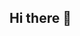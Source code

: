 ## Hi there 👋

<!--
**ming-hsien/ming-hsien** is a ✨ _special_ ✨ repository because its `README.md` (this file) appears on your GitHub profile.

Here are some ideas to get you started:

- 🔭 I’m currently working on ...
- 🌱 I’m currently learning ...
- 👯 I’m looking to collaborate on ...
- 🤔 I’m looking for help with ...
- 💬 Ask me about ...
- 📫 How to reach me: ...
- 😄 Pronouns: ...
- ⚡ Fun fact: ...

![Hsien's GitHub stats](https://github-readme-stats-orpin-tau-98.vercel.app/api?username=ming-hsien&show_icons=true&theme=transparent)-->
